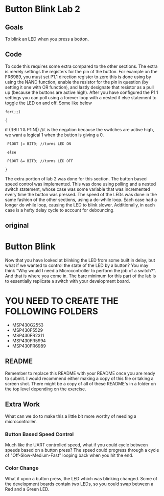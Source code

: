 # Button Blink Lab 2
## Goals
To blink an LED when you press a botton.
## Code
To code this requires some extra compared to the other sections. The extra is merely settings the registers for the pin of the button. For example on the FR6989, you must set P1.1 direction register to zero this is done using by using the NAND function, enable the resistor for the pin in question (by setting it one with OR function), and lastly designate that resistor as a pull up (because the buttons are active high). After you have configured the P1.1 settings you can poll using a forever loop with a nested if else statement to toggle the LED on and off. Some like below

    for(;;)

    {

   if (!(BIT1 & P1IN)) //it is the negation because the switches are active high, we want a logical 1 when the button is giving a 0. 
  
     P1OUT |= BIT0; //turns LED ON
    
     else
  
     P1OUT &= BIT0; //turns LED OFF
    
    }

The extra portion of lab 2 was done for this section. The button based speed control was implemented. This was done using polling and a nested switch statement, whose case was some variable that was incremented every time the button was pressed. The speed of the LEDs was done in the same fashion of the other sections, using a do-while loop. Each case had a longer do while loop, causing the LED to blink slower. Additionally, in each case is a hefty delay cycle to account for debouncing. 

## original
# Button Blink
Now that you have looked at blinking the LED from some built in delay, but what if we wanted to control the state of the LED by a button? You may think "Why would I need a Microcontroller to perform the job of a switch?". And that is where you come in. The bare minimum for this part of the lab is to essentially replicate a switch with your development board.

# YOU NEED TO CREATE THE FOLLOWING FOLDERS
* MSP430G2553
* MSP430F5529
* MSP430FR2311
* MSP430FR5994
* MSP430FR6989

## README
Remember to replace this README with your README once you are ready to submit. I would recommend either making a copy of this file or taking a screen shot. There might be a copy of all of these README's in a folder on the top level depending on the exercise.

## Extra Work
What can we do to make this a little bit more worthy of needing a microcontroller.

### Button Based Speed Control
Much like the UART controlled speed, what if you could cycle between speeds based on a button press? The speed could progress through a cycle of "Off-Slow-Medium-Fast" looping back when you hit the end.

### Color Change
What if upon a button press, the LED which was blinking changed. Some of the development boards contain two LEDs, so you could swap between a Red and a Green LED.
